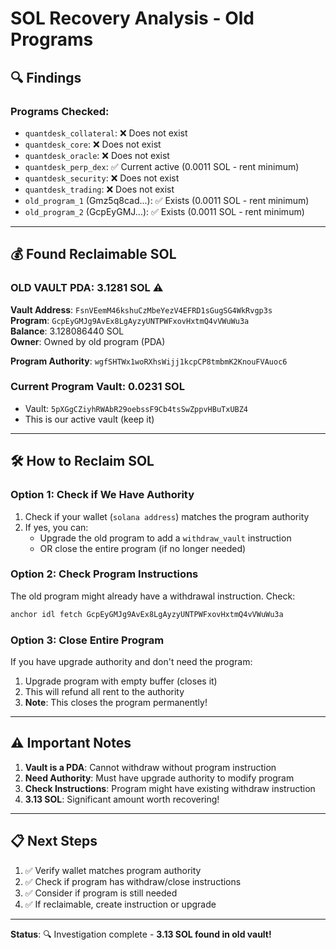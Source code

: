# SOL Recovery Analysis - Old Programs

## 🔍 Findings

### Programs Checked:
- `quantdesk_collateral`: ❌ Does not exist
- `quantdesk_core`: ❌ Does not exist  
- `quantdesk_oracle`: ❌ Does not exist
- `quantdesk_perp_dex`: ✅ Current active (0.0011 SOL - rent minimum)
- `quantdesk_security`: ❌ Does not exist
- `quantdesk_trading`: ❌ Does not exist
- `old_program_1` (Gmz5q8cad...): ✅ Exists (0.0011 SOL - rent minimum)
- `old_program_2` (GcpEyGMJ...): ✅ Exists (0.0011 SOL - rent minimum)

---

## 💰 Found Reclaimable SOL

### **OLD VAULT PDA: 3.1281 SOL** ⚠️

**Vault Address**: `FsnVEemM46kshuCzMbeYezV4EFRD1sGugSG4WkRvgp3s`  
**Program**: `GcpEyGMJg9AvEx8LgAyzyUNTPWFxovHxtmQ4vVWuWu3a`  
**Balance**: 3.128086440 SOL  
**Owner**: Owned by old program (PDA)

**Program Authority**: `wgfSHTWx1woRXhsWijj1kcpCP8tmbmK2KnouFVAuoc6`

### Current Program Vault: 0.0231 SOL
- Vault: `5pXGgCZiyhRWAbR29oebssF9Cb4tsSwZppvHBuTxUBZ4`
- This is our active vault (keep it)

---

## 🛠️ How to Reclaim SOL

### Option 1: Check if We Have Authority
1. Check if your wallet (`solana address`) matches the program authority
2. If yes, you can:
   - Upgrade the old program to add a `withdraw_vault` instruction
   - OR close the entire program (if no longer needed)

### Option 2: Check Program Instructions
The old program might already have a withdrawal instruction. Check:
```bash
anchor idl fetch GcpEyGMJg9AvEx8LgAyzyUNTPWFxovHxtmQ4vVWuWu3a
```

### Option 3: Close Entire Program
If you have upgrade authority and don't need the program:
1. Upgrade program with empty buffer (closes it)
2. This will refund all rent to the authority
3. **Note**: This closes the program permanently!

---

## ⚠️ Important Notes

1. **Vault is a PDA**: Cannot withdraw without program instruction
2. **Need Authority**: Must have upgrade authority to modify program
3. **Check Instructions**: Program might have existing withdraw instruction
4. **3.13 SOL**: Significant amount worth recovering!

---

## 📋 Next Steps

1. ✅ Verify wallet matches program authority
2. ✅ Check if program has withdraw/close instructions
3. ✅ Consider if program is still needed
4. ✅ If reclaimable, create instruction or upgrade

---

**Status**: 🔍 Investigation complete - **3.13 SOL found in old vault!**

